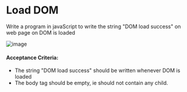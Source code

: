 # Load DOM
Write a program in javaScript to write the string "DOM load success" on web page on DOM is loaded

![image](https://user-images.githubusercontent.com/78275204/221293265-de7d3255-d8b3-4cbd-b6f3-6059c0095c21.png)

#### Acceptance Criteria:
- The string "DOM load success" should be written whenever DOM is loaded
- The body tag should be empty, ie should not contain any child. 

